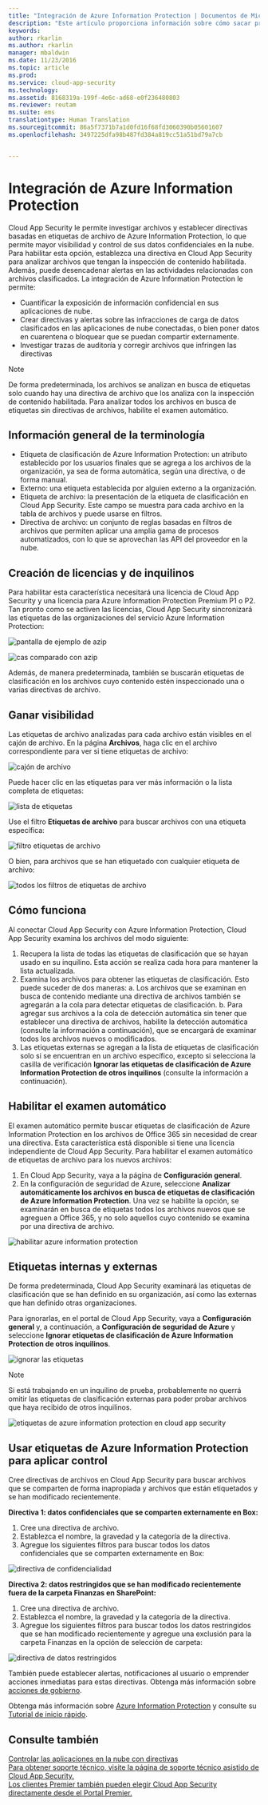```yaml
---
title: "Integración de Azure Information Protection | Documentos de Microsoft"
description: "Este artículo proporciona información sobre cómo sacar provecho de las etiquetas de Azure Information Protection en Cloud App Security para tener un mayor control del uso de aplicaciones de nube de la organización."
keywords: 
author: rkarlin
ms.author: rkarlin
manager: mbaldwin
ms.date: 11/23/2016
ms.topic: article
ms.prod: 
ms.service: cloud-app-security
ms.technology: 
ms.assetid: 8168319a-199f-4e6c-ad68-e0f236480803
ms.reviewer: reutam
ms.suite: ems
translationtype: Human Translation
ms.sourcegitcommit: 86a5f7371b7a1d0fd16f68fd3060390b05601607
ms.openlocfilehash: 3497225dfa98b487fd384a819cc51a51bd79a7cb


---
```


# <a name="azure-information-protection-integration"></a>Integración de Azure Information Protection

Cloud App Security le permite investigar archivos y establecer directivas basadas en etiquetas de archivo de Azure Information Protection, lo que permite mayor visibilidad y control de sus datos confidenciales en la nube. Para habilitar esta opción, establezca una directiva en Cloud App Security para analizar archivos que tengan la inspección de contenido habilitada. Además, puede desencadenar alertas en las actividades relacionadas con archivos clasificados. La integración de Azure Information Protection le permite:
-   Cuantificar la exposición de información confidencial en sus aplicaciones de nube.
-   Crear directivas y alertas sobre las infracciones de carga de datos clasificados en las aplicaciones de nube conectadas, o bien poner datos en cuarentena o bloquear que se puedan compartir externamente.
-   Investigar trazas de auditoría y corregir archivos que infringen las directivas 

> [!NOTE] 
> De forma predeterminada, los archivos se analizan en busca de etiquetas solo cuando hay una directiva de archivo que los analiza con la inspección de contenido habilitada. Para analizar todos los archivos en busca de etiquetas sin directivas de archivos, habilite el examen automático.

## <a name="terminology-overview"></a>Información general de la terminología
-   Etiqueta de clasificación de Azure Information Protection: un atributo establecido por los usuarios finales que se agrega a los archivos de la organización, ya sea de forma automática, según una directiva, o de forma manual.
-   Externo: una etiqueta establecida por alguien externo a la organización.
-   Etiqueta de archivo: la presentación de la etiqueta de clasificación en Cloud App Security. Este campo se muestra para cada archivo en la tabla de archivos y puede usarse en filtros.
-   Directiva de archivo: un conjunto de reglas basadas en filtros de archivos que permiten aplicar una amplia gama de procesos automatizados, con lo que se aprovechan las API del proveedor en la nube.

## <a name="license-and-tenant-creation"></a>Creación de licencias y de inquilinos
Para habilitar esta característica necesitará una licencia de Cloud App Security y una licencia para Azure Information Protection Premium P1 o P2. Tan pronto como se activen las licencias, Cloud App Security sincronizará las etiquetas de las organizaciones del servicio Azure Information Protection:

![pantalla de ejemplo de azip](./media/azip-screen.png)

![cas comparado con azip](./media/cas-compared-azip.png)
     
Además, de manera predeterminada, también se buscarán etiquetas de clasificación en los archivos cuyo contenido estén inspeccionado una o varias directivas de archivo.

## <a name="gain-visibility"></a>Ganar visibilidad

Las etiquetas de archivo analizadas para cada archivo están visibles en el cajón de archivo.
En la página **Archivos**, haga clic en el archivo correspondiente para ver si tiene etiquetas de archivo:

![cajón de archivo](./media/azip-file-drawer.png)

Puede hacer clic en las etiquetas para ver más información o la lista completa de etiquetas:
 
![lista de etiquetas](./media/azip-tags-list.png)

Use el filtro **Etiquetas de archivo** para buscar archivos con una etiqueta específica:
 
![filtro etiquetas de archivo](./media/azip-file-tags-filter.png)

O bien, para archivos que se han etiquetado con cualquier etiqueta de archivo:

![todos los filtros de etiquetas de archivo](./media/azip-file-tags-all-filter.png)

## <a name="how-it-works"></a>Cómo funciona
Al conectar Cloud App Security con Azure Information Protection, Cloud App Security examina los archivos del modo siguiente:
1. Recupera la lista de todas las etiquetas de clasificación que se hayan usado en su inquilino. Esta acción se realiza cada hora para mantener la lista actualizada.
2. Examina los archivos para obtener las etiquetas de clasificación. Esto puede suceder de dos maneras: a. Los archivos que se examinan en busca de contenido mediante una directiva de archivos también se agregarán a la cola para detectar etiquetas de clasificación.
    b. Para agregar sus archivos a la cola de detección automática sin tener que establecer una directiva de archivos, habilite la detección automática (consulte la información a continuación), que se encargará de examinar todos los archivos nuevos o modificados.
3. Las etiquetas externas se agregan a la lista de etiquetas de clasificación solo si se encuentran en un archivo específico, excepto si selecciona la casilla de verificación **Ignorar las etiquetas de clasificación de Azure Information Protection de otros inquilinos** (consulte la información a continuación).

## <a name="enable-automatic-scan"></a>Habilitar el examen automático
El examen automático permite buscar etiquetas de clasificación de Azure Information Protection en los archivos de Office 365 sin necesidad de crear una directiva. Esta característica está disponible si tiene una licencia independiente de Cloud App Security.
Para habilitar el examen automático de etiquetas de archivo para los nuevos archivos:

1. En Cloud App Security, vaya a la página de **Configuración general**.
2. En la configuración de seguridad de Azure, seleccione **Analizar automáticamente los archivos en busca de etiquetas de clasificación de Azure Information Protection**. Una vez se habilite la opción, se examinarán en busca de etiquetas todos los archivos nuevos que se agreguen a Office 365, y no solo aquellos cuyo contenido se examina por una directiva de archivo.

![habilitar azure information protection](./media/enable-azip.png)
 

## <a name="internal-and-external-tags"></a>Etiquetas internas y externas
De forma predeterminada, Cloud App Security examinará las etiquetas de clasificación que se han definido en su organización, así como las externas que han definido otras organizaciones. 

Para ignorarlas, en el portal de Cloud App Security, vaya a **Configuración general** y, a continuación, a **Configuración de seguridad de Azure** y seleccione **Ignorar etiquetas de clasificación de Azure Information Protection de otros inquilinos**.
 
![ignorar las etiquetas](./media/azip-ignore.png)

> [!Note]
> Si está trabajando en un inquilino de prueba, probablemente no querrá omitir las etiquetas de clasificación externas para poder probar archivos que haya recibido de otros inquilinos.

![etiquetas de azure information protection en cloud app security](./media/azip-tags-in-cas.png)

## <a name="use-azure-information-protection-tags-to-apply-control"></a>Usar etiquetas de Azure Information Protection para aplicar control
Cree directivas de archivos en Cloud App Security para buscar archivos que se comparten de forma inapropiada y archivos que están etiquetados y se han modificado recientemente. 

**Directiva 1: datos confidenciales que se comparten externamente en Box:**

1.  Cree una directiva de archivo.
2.  Establezca el nombre, la gravedad y la categoría de la directiva.
3.  Agregue los siguientes filtros para buscar todos los datos confidenciales que se comparten externamente en Box:

![directiva de confidencialidad](./media/azip-confidentiality-policy.png) 

**Directiva 2: datos restringidos que se han modificado recientemente fuera de la carpeta Finanzas en SharePoint:**

1.  Cree una directiva de archivo.
2.  Establezca el nombre, la gravedad y la categoría de la directiva.
3.  Agregue los siguientes filtros para buscar todos los datos restringidos que se han modificado recientemente y agregue una exclusión para la carpeta Finanzas en la opción de selección de carpeta: 
 
![directiva de datos restringidos](./media/azip-restricted-data-policy.png) 

También puede establecer alertas, notificaciones al usuario o emprender acciones inmediatas para estas directivas.
Obtenga más información sobre [acciones de gobierno](governance-actions.md).

Obtenga más información sobre [Azure Information Protection](https://docs.microsoft.com/en-us/information-protection/understand-explore/what-is-information-protection) y consulte su [Tutorial de inicio rápido](https://docs.microsoft.com/en-us/information-protection/get-started/infoprotect-quick-start-tutorial).

  

## <a name="see-also"></a>Consulte también  
[Controlar las aplicaciones en la nube con directivas](control-cloud-apps-with-policies.md)   
[Para obtener soporte técnico, visite la página de soporte técnico asistido de Cloud App Security.](http://support.microsoft.com/oas/default.aspx?prid=16031)   
[Los clientes Premier también pueden elegir Cloud App Security directamente desde el Portal Premier.](https://premier.microsoft.com/)  
  
  



<!--HONumber=Dec16_HO1-->


